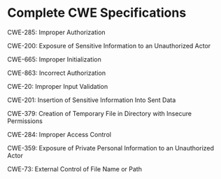 

# Complete CWE Specifications

CWE-285: Improper Authorization

CWE-200: Exposure of Sensitive Information to an Unauthorized Actor

CWE-665: Improper Initialization

CWE-863: Incorrect Authorization

CWE-20: Improper Input Validation

CWE-201: Insertion of Sensitive Information Into Sent Data

CWE-379: Creation of Temporary File in Directory with Insecure Permissions

CWE-284: Improper Access Control

CWE-359: Exposure of Private Personal Information to an Unauthorized Actor

CWE-73: External Control of File Name or Path